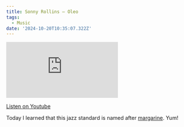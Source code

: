 ```yaml
---
title: Sonny Rollins – Oleo
tags:
  - Music
date: '2024-10-20T10:35:07.322Z'
---
```


<iframe src="https://www.youtube-nocookie.com/embed/MomT9DGOYwM?modestbranding=1&showinfo=0&rel=0" title="YouTube video player" frameborder="0" allow="accelerometer; autoplay; encrypted-media; gyroscope; picture-in-picture;" allowfullscreen className="youtube_video"></iframe>

[Listen on Youtube](https://youtu.be/MomT9DGOYwM)

Today I learned that this jazz standard is named after [margarine](https://en.wikipedia.org/wiki/Margarine). Yum!
